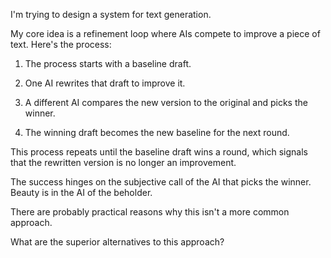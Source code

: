 I'm trying to design a system for text generation.

My core idea is a refinement loop where AIs compete to improve a piece of text. Here's the process:

1. The process starts with a baseline draft.

1. One AI rewrites that draft to improve it.

1. A different AI compares the new version to the original and picks the winner.

1. The winning draft becomes the new baseline for the next round.

This process repeats until the baseline draft wins a round, which signals that the rewritten version is no longer an improvement.

The success hinges on the subjective call of the AI that picks the winner. Beauty is in the AI of the beholder.

There are probably practical reasons why this isn't a more common approach.

What are the superior alternatives to this approach?
